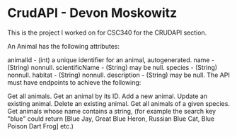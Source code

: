# CrudAPI - Devon Moskowitz
This is the project I worked on for CSC340 for the CRUDAPI section. 

An Animal has the following attributes:

animalId - (int) a unique identifier for an animal, autogenerated.
name - (String) nonnull.
scientificName - (String) may be null.
species - (String) nonnull.
habitat - (String) nonnull.
description - (String) may be null.
The API must have endpoints to achieve the following:

Get all animals.
Get an animal by its ID.
Add a new animal.
Update an existing animal.
Delete an existing animal.
Get all animals of a given species.
Get animals whose name contains a string, (for example the search key "blue" could return [Blue Jay, Great Blue Heron, Russian Blue Cat, Blue Poison Dart Frog] etc.)
